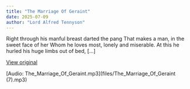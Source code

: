 ```yaml
---
title: "The Marriage Of Geraint"
date: 2025-07-09
author: "Lord Alfred Tennyson"
---
```


Right through his manful breast darted the pang
That makes a man, in the sweet face of her
Whom he loves most, lonely and miserable.
At this he hurled his huge limbs out of bed,
[...]

[View original](https://t.me/c/2696929880/413)


[Audio: The_Marriage_Of_Geraint.mp3](files/The_Marriage_Of_Geraint (7).mp3)